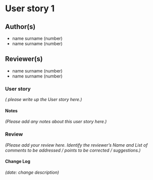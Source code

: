 # User story 1

## Author(s)

- name surname (number)
- name surname (number)

## Reviewer(s)

- name surname (number)
- name surname (number)

### User story

*( please write up the User story here.)*

#### Notes

*(Please add any notes about this user story here.)*

### Review
*(Please add your review here. Identify the reviewer’s Name and List of comments to be addressed / points to be corrected / suggestions.)*

#### Change Log

*(date: change description)*
